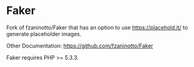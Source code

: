 # Faker

Fork of fzaninotto/Faker that has an option to use https://placehold.it/ to generate placeholder images.

Other Documentation: https://github.com/fzaninotto/Faker

Faker requires PHP >= 5.3.3.
